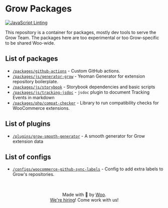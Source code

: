 # Grow Packages

[![JavaScript Linting](https://github.com/woocommerce/grow/actions/workflows/js-linting.yml/badge.svg)](https://github.com/woocommerce/grow/actions/workflows/js-linting.yml)

This repository is a container for packages, mostly dev tools to serve the Grow Team.
The packages here are too experimental or too Grow-specific to be shared Woo-wide.

## List of packages

- [`/packages/github-actions`](packages/github-actions/README.md) - Custom GitHub actions.
- [`/packages/js/generator-grow`](packages/js/generator-grow/README.md) - Yeoman Generator for extension repository boilerplate.
- [`/packages/js/storybook`](packages/js/storybook/README.md) - Storybook dependencies and basic scripts
- [`/packages/js/tracking-jsdoc`](packages/js/tracking-jsdoc/README.md) - `jsdoc` plugin to document Tracking Events in markdown
- [`/packages/php/compat-checker`](packages/php/compat-checker/README.md) - Library to run compatibility checks for WooCommerce extensions.

## List of plugins

- [`/plugins/grow-smooth-generator`](plugins/grow-smooth-generator/README.md) - A smooth generator for Grow extension data

## List of configs
- [`/configs/woocommerce-github-sync-labels`](configs/woocommerce-github-sync-labels/README.md) - Config to add extra labels to Grow's repositories.

<p align="center">
	<br/><br/>
	Made with 💜 by <a href="https://woo.com/">Woo</a>.<br/>
	<a href="https://woo.com/careers/">We're hiring</a>! Come work with us!
</p>
